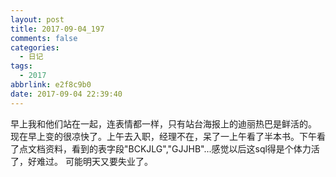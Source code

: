 ```yaml
---
layout: post
title: 2017-09-04_197
comments: false
categories:
  - 日记
tags:
  - 2017
abbrlink: e2f8c9b0
date: 2017-09-04 22:39:40
---
```


 早上我和他们站在一起，连表情都一样，只有站台海报上的迪丽热巴是鲜活的。
 现在早上变的很凉快了。上午去入职，经理不在，呆了一上午看了半本书。下午看了点文档资料，看到的表字段"BCKJLG","GJJHB"...感觉以后这sql得是个体力活了，好难过。
 可能明天又要失业了。
 

